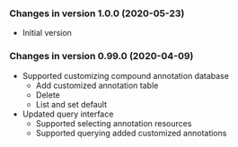 ### Changes in version 1.0.0 (2020-05-23)
+ Initial version 

### Changes in version 0.99.0 (2020-04-09)
+ Supported customizing compound annotation database
  - Add customized annotation table
  - Delete 
  - List and set default
+ Updated query interface
  - Supported selecting annotation resources
  - Supported querying added customized annotations
